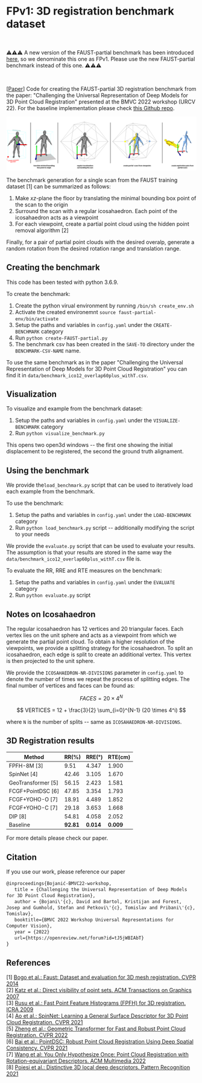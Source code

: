 # FPv1: 3D registration benchmark dataset

<br> 

⚠️⚠️⚠️ A new version of the FAUST-partial benchmark has been introduced [here](https://github.com/DavidBoja/exhaustive-grid-search), so we denominate this one as FPv1. Please use the new FAUST-partial benchmark instead of this one. ⚠️⚠️⚠️

<br>

[[Paper](https://arxiv.org/abs/2211.16301)]
Code for creating the FAUST-partial 3D registration benchmark from the paper: "Challenging the Universal Representation of Deep Models for 3D Point Cloud Registration" presented at the BMVC 2022 workshop (URCV 22). For the baseline implementation please check [this Github repo](https://github.com/DavidBoja/greedy-grid-search).

<p align="center">
  <img src="https://github.com/DavidBoja/FAUST-partial/blob/main/assets/FAUST-partial-teaser.png" width="1000">
</p>

The benchmark generation for a single scan from the FAUST training dataset [1] can be summarized as follows:
1. Make $xz$-plane the floor by translating the minimal bounding box point of the scan to the origin
2. Surround the scan with a regular icosahaedron. Each point of the icosahaedron acts as a viewpoint
3. For each viewpoint, create a partial point cloud using the hidden point removal algorithm [2]

Finally, for a pair of partial point clouds with the desired overalp, generate a random rotation from the desired rotation range and translation range.


## Creating the benchmark
This code has been tested with python 3.6.9.

To create the benchmark:
1. Create the python virual environment by running `/bin/sh create_env.sh`
2. Activate the created environemnt `source faust-partial-env/bin/activate`
3. Setup the paths and variables in `config.yaml` under the `CREATE-BENCHMARK` category
4. Run `python create-FAUST-partial.py`
5. The benchmark csv has been created in the `SAVE-TO` directory under the `BENCHMARK-CSV-NAME` name.


To use the same benchmark as in the paper "Challenging the Universal Representation of Deep Models for 3D Point Cloud Registration" you can find it in `data/benchmark_ico12_overlap60plus_withT.csv`.

## Visualization

To visualize and example from the benchmark dataset:
1. Setup the paths and variables in `config.yaml` under the `VISUALIZE-BENCHMARK` category
2. Run `python visualize_benchmark.py`

This opens two open3d windows -- the first one showing the initial displacement to be registered, the second the ground truth alignament.

## Using the benchmark

We provide the`load_benchmark.py` script that can be used to iteratively load each example from the benchmark.

To use the benchmark:
1. Setup the paths and variables in `config.yaml` under the `LOAD-BENCHMARK` category
2. Run `python load_benchmark.py` script -- additionally modifying the script to your needs

We provide the `evaluate.py` script that can be used to evaluate your results. The assumption is that your results are stored in the same way the `data/benchmark_ico12_overlap60plus_withT.csv` file is.

To evaluate the RR, RRE and RTE measures on the benchmark:
1. Setup the paths and variables in `config.yaml` under the `EVALUATE` category
2. Run `python evaluate.py` script

## Notes on Icosahaedron

The regular icosahaedron has 12 vertices and 20 triangular faces. Each vertex lies on the unit sphere and acts as a viewpoint from which we generate the partial point cloud. To obtain a higher resolution of the viewpoints, we provide a splitting strategy for the icosahaedron. To split an icosahaedron, each edge is split to create an additional vertex. This vertex is then projected to the unit sphere.

We provide the `ICOSAHAEDRON-NR-DIVISIONS` parameter in `config.yaml` to denote the number of times we repeat the process of splitting edges. The final number of vertices and faces can be found as:

$$ FACES = 20 \times 4^N $$

$$ VERTICES = 12 + \frac{3}{2} \sum_{i=0}^{N-1} (20 \times 4^i) $$

where `N` is the number of splits -- same as `ICOSAHAEDRON-NR-DIVISIONS`.

## 3D Registration results

| Method                                                            | RR(\%)           | RRE(&deg;)    | RTE(cm)          |
|-------------------------------------------------------------------|------------------|------------------|------------------|
| FPFH-8M  [3]                    | 9.51             | 4.347            | 1.900            |
| SpinNet  [4]                                         | 42.46            | 3.105            | 1.670            |
| GeoTransformer [5]  | 56.15            | 2.423            | 1.581            |
| FCGF+PointDSC [6]                                      | 47.85            | 3.354            | 1.793            |
| FCGF+YOHO-O [7]                                           | 18.91            | 4.489            | 1.852            |
| FCGF+YOHO-C [7]                                            | 29.18            | 3.653            | 1.668            |
| DIP [8]                                                    | 54.81            | 4.058            | 2.052            |
| Baseline                                                          | $\mathbf{92.81}$ | $\mathbf{0.014}$ | $\mathbf{0.009}$ |

For more details please check our paper.

## Citation

If you use our work, please reference our paper

```
@inproceedings{Bojanić-BMVC22-workshop,
   title = {Challenging the Universal Representation of Deep Models for 3D Point Cloud Registration},
   author = {Bojani\'{c}, David and Bartol, Kristijan and Forest, Josep and Gumhold, Stefan and Petkovi\'{c}, Tomislav and Pribani\'{c}, Tomislav},
   booktitle={BMVC 2022 Workshop Universal Representations for Computer Vision},
   year = {2022}
   url={https://openreview.net/forum?id=tJ5jWBIAbT}
}
```

## References
[1] [Bogo et al.: Faust: Dataset and evaluation for 3D mesh registration. CVPR 2014](https://files.is.tue.mpg.de/black/papers/FAUST2014.pdf) <br />
[2] [Katz et al.: Direct visibility of point sets. ACM Transactions on Graphics 2007](https://www.weizmann.ac.il/math/ronen/sites/math.ronen/files/uploads/katz_tal_basri_-_direct_visibility_of_point_sets.pdf) <br />
[3] [Rusu et al.: Fast Point Feature Histograms (FPFH) for 3D registration. ICRA 2009](https://ieeexplore.ieee.org/document/5152473) <br />
[4] [Ao et al.: SpinNet: Learning a General Surface Descriptor for 3D Point Cloud Registration. CVPR 2021](https://arxiv.org/abs/2011.12149) <br />
[5] [Zheng et al.: Geometric Transformer for Fast and Robust Point Cloud Registration. CVPR 2022](https://arxiv.org/abs/2202.06688) <br />
[6] [Bai et al.: PointDSC: Robust Point Cloud Registration Using Deep Spatial Consistency. CVPR 2021](https://arxiv.org/abs/2103.05465) <br />
[7] [Wang et al: You Only Hypothesize Once: Point Cloud Registration with Rotation-equivariant Descriptors. ACM Multimedia 2022](https://arxiv.org/abs/2109.00182) <br />
[8] [Poiesi et al.: Distinctive 3D local deep descriptors. Pattern Recognition 2021](https://arxiv.org/abs/2009.00258) <br />
